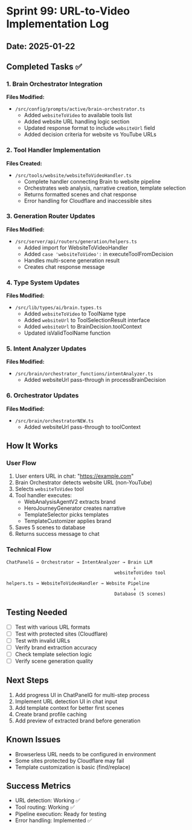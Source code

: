 # Sprint 99: URL-to-Video Implementation Log

## Date: 2025-01-22

## Completed Tasks ✅

### 1. Brain Orchestrator Integration
**Files Modified:**
- `/src/config/prompts/active/brain-orchestrator.ts`
  - Added `websiteToVideo` to available tools list
  - Added website URL handling logic section
  - Updated response format to include `websiteUrl` field
  - Added decision criteria for website vs YouTube URLs

### 2. Tool Handler Implementation
**Files Created:**
- `/src/tools/website/websiteToVideoHandler.ts`
  - Complete handler connecting Brain to website pipeline
  - Orchestrates web analysis, narrative creation, template selection
  - Returns formatted scenes and chat response
  - Error handling for Cloudflare and inaccessible sites

### 3. Generation Router Updates
**Files Modified:**
- `/src/server/api/routers/generation/helpers.ts`
  - Added import for WebsiteToVideoHandler
  - Added `case 'websiteToVideo':` in executeToolFromDecision
  - Handles multi-scene generation result
  - Creates chat response message

### 4. Type System Updates
**Files Modified:**
- `/src/lib/types/ai/brain.types.ts`
  - Added `websiteToVideo` to ToolName type
  - Added `websiteUrl` to ToolSelectionResult interface
  - Added `websiteUrl` to BrainDecision.toolContext
  - Updated isValidToolName function

### 5. Intent Analyzer Updates
**Files Modified:**
- `/src/brain/orchestrator_functions/intentAnalyzer.ts`
  - Added websiteUrl pass-through in processBrainDecision
  
### 6. Orchestrator Updates
**Files Modified:**
- `/src/brain/orchestratorNEW.ts`
  - Added websiteUrl pass-through to toolContext

## How It Works

### User Flow
1. User enters URL in chat: "https://example.com"
2. Brain Orchestrator detects website URL (non-YouTube)
3. Selects `websiteToVideo` tool
4. Tool handler executes:
   - WebAnalysisAgentV2 extracts brand
   - HeroJourneyGenerator creates narrative
   - TemplateSelector picks templates
   - TemplateCustomizer applies brand
5. Saves 5 scenes to database
6. Returns success message to chat

### Technical Flow
```
ChatPanelG → Orchestrator → IntentAnalyzer → Brain LLM
                                               ↓
                                        websiteToVideo tool
                                               ↓
helpers.ts → WebsiteToVideoHandler → Website Pipeline
                                               ↓
                                        Database (5 scenes)
```

## Testing Needed
- [ ] Test with various URL formats
- [ ] Test with protected sites (Cloudflare)
- [ ] Test with invalid URLs
- [ ] Verify brand extraction accuracy
- [ ] Check template selection logic
- [ ] Verify scene generation quality

## Next Steps
1. Add progress UI in ChatPanelG for multi-step process
2. Implement URL detection UI in chat input
3. Add template context for better first scenes
4. Create brand profile caching
5. Add preview of extracted brand before generation

## Known Issues
- Browserless URL needs to be configured in environment
- Some sites protected by Cloudflare may fail
- Template customization is basic (find/replace)

## Success Metrics
- URL detection: Working ✅
- Tool routing: Working ✅
- Pipeline execution: Ready for testing
- Error handling: Implemented ✅